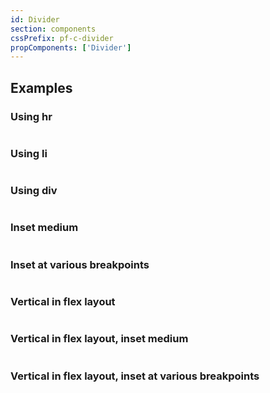 ```yaml
---
id: Divider
section: components
cssPrefix: pf-c-divider
propComponents: ['Divider']
---
```


## Examples

### Using hr

```ts file='./DividerUsingHr.tsx'
```

### Using li

```ts file='./DividerUsingLi.tsx'
```

### Using div

```ts file='./DividerUsingDiv.tsx'
```

### Inset medium

```ts file='./DividerInsetMedium.tsx'
```

### Inset at various breakpoints

```ts file='./DividerInsetVariousBreakpoints.tsx'
```

### Vertical in flex layout

```ts file='./DividerVerticalFlex.tsx'
```

### Vertical in flex layout, inset medium

```ts file='./DividerVerticalFlexInsetMedium.tsx'
```

### Vertical in flex layout, inset at various breakpoints

```ts file='./DividerVerticalFlexInsetVariousBreakpoints.tsx'
```